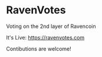 # RavenVotes

Voting on the 2nd layer of Ravencoin

It's Live: https://ravenvotes.com

Contibutions are welcome!
